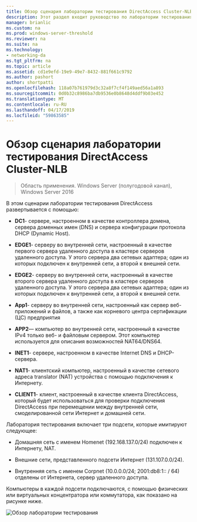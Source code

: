 ```yaml
---
title: Обзор сценария лаборатории тестирования DirectAccess Cluster-NLB
description: Этот раздел входит руководство по лаборатории тестирования — продемонстрировать DirectAccess в кластере с помощью Windows NLB для Windows Server 2016
manager: brianlic
ms.custom: na
ms.prod: windows-server-threshold
ms.reviewer: na
ms.suite: na
ms.technology:
- networking-da
ms.tgt_pltfrm: na
ms.topic: article
ms.assetid: cd1e9efd-19e9-49e7-8432-881f661c9792
ms.author: pashort
author: shortpatti
ms.openlocfilehash: 118a07b761979d3c32a8f7cf4f149aed56a1a893
ms.sourcegitcommit: 0d0b32c8986ba7db9536e0b8648d4ddf9b03e452
ms.translationtype: MT
ms.contentlocale: ru-RU
ms.lasthandoff: 04/17/2019
ms.locfileid: "59863585"
---
```

# <a name="overview-of-the-directaccess-cluster-nlb-test-lab-scenario"></a>Обзор сценария лаборатории тестирования DirectAccess Cluster-NLB

>Область применения. Windows Server (полугодовой канал), Windows Server 2016

В этом сценарии лаборатории тестирования DirectAccess развертывается с помощью:  
  
-   **DC1**- сервере, настроенном в качестве контроллера домена, сервера доменных имен (DNS) и сервера конфигурации протокола DHCP (Dynamic Host).  
  
-   **EDGE1**- серверу во внутренней сети, настроенный в качестве первого сервера удаленного доступа в кластере серверов удаленного доступа. У этого сервера два сетевых адаптера; один из которых подключен к внутренней сети, а второй к внешней сети.  
  
-   **EDGE2**- серверу во внутренней сети, настроенный в качестве второго сервера удаленного доступа в кластере серверов удаленного доступа. У этого сервера два сетевых адаптера; один из которых подключен к внутренней сети, а второй к внешней сети.  
  
-   **App1**- серверу во внутренней сети, настроенный как сервер веб-приложений и файлов, а также как корневого центра сертификации (ЦС) предприятия  
  
-   **APP2**— компьютер во внутренней сети, настроенный в качестве IPv4 только веб- и файловым сервером. Этот компьютер используется для описания возможностей NAT64/DNS64.  
  
-   **INET1**- сервере, настроенном в качестве Internet DNS и DHCP-сервера.  
  
-   **NAT1**- клиентский компьютер, настроенный в качестве сетевого адреса translator (NAT) устройства с помощью подключения к Интернету.  
  
-   **CLIENT1**- клиент, настроенный в качестве клиента DirectAccess, который будет использоваться для проверки подключения DirectAccess при перемещении между внутренней сети, смоделированной сети Интернет и домашней сети.  
  
Лаборатория тестирования включает три подсети, которые имитируют следующее:  
  
-   Домашняя сеть с именем Homenet (192.168.137.0/24) подключен к Интернету, NAT.  
  
-   Внешние сети, представленного подсети Интернет (131.107.0.0/24).  
  
-   Внутренняя сеть с именем Corpnet (10.0.0.0/24; 2001:db8:1:: / 64) отделены от Интернета, сервер удаленного доступа.  
  
Компьютеры в каждой подсети подключаются, с помощью физических или виртуальных концентратора или коммутатора, как показано на рисунке ниже.  
  
![Обзор лаборатории тестирования](../../../media/Overview-of-the-Test-Lab-Scenario_5/TLG_DA_Cluster.png)  
  


